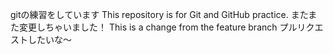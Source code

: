 gitの練習をしています
This repository is for Git and GitHub practice.
またまた変更しちゃいました！
This is a change from the feature branch
プルリクエストしたいな～

